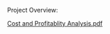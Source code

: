 Project Overview:

[Cost and Profitablity Analysis.pdf](https://github.com/user-attachments/files/21386550/Cost.and.Profitablity.Analysis.pdf)
